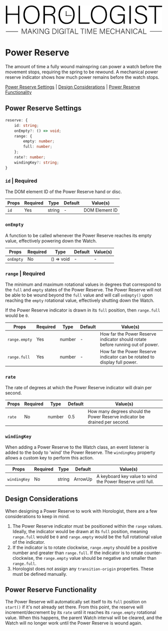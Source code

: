 <p align="center">
  <img src="/assets/logo-horologist.svg" alt="Horologist Logo - Making digital time mechanical" width="500" />
</p>

# Power Reserve

The amount of time a fully wound mainspring can power a watch before the movement stops, requiring
the spring to be rewound. A mechanical power reserve indicator shows how much power remains before
the watch stops.

[Power Reserve Settings](#power-reserve-settings) | [Design Considerations](#design-considerations)
| [Power Reserve Functionality](#power-reserve-functionality)

## Power Reserve Settings

```ts
reserve: {
    id: string;
    onEmpty?: () => void;
    range: {
        empty: number;
        full: number;
    };
    rate?: number;
    windingKey?: string;
}
```

### `id` | Required

The DOM element ID of the Power Reserve hand or disc.

| Props | Required | Type   | Default | Value(s)       |
| ----- | -------- | ------ | ------- | -------------- |
| `id`  | Yes      | string | -       | DOM Element ID |

### `onEmpty`

A function to be called whenever the Power Reserve reaches its empty value, effectively powering
down the Watch.

| Props     | Required | Type       | Default | Value(s) |
| --------- | -------- | ---------- | ------- | -------- |
| `onEmpty` | No       | () => void | -       | -        |

### `range` | Required

The minimum and maximum rotational values in degrees that correspond to the `full` and `empty`
states of the Power Reserve. The Power Reserve will not be able to be wound beyond the `full` value
and will call `onEmpty()` upon reaching the `empty` rotational value, effectively shutting down the
Watch.

If the Power Reserve indicator is drawn in its `full` position, then `range.full` would be `0`.

| Props         | Required | Type   | Default | Value(s)                                                                       |
| ------------- | -------- | ------ | ------- | ------------------------------------------------------------------------------ |
| `range.empty` | Yes      | number | -       | How far the Power Reserve indicator should rotate before running out of power. |
| `range.full`  | Yes      | number | -       | How far the Power Reserve indicator can be rotated to display full power.      |

### `rate`

The rate of degrees at which the Power Reserve indicator will drain per second.

| Props  | Required | Type   | Default | Value(s)                                                                   |
| ------ | -------- | ------ | ------- | -------------------------------------------------------------------------- |
| `rate` | No       | number | 0.5     | How many degrees should the Power Reserve indicator be drained per second. |

### `windingKey`

When adding a Power Reserve to the Watch class, an event listener is added to the body to 'wind' the
Power Reserve. The `windingKey` property allows a custom key to perform this action.

| Props        | Required | Type   | Default | Value(s)                                                   |
| ------------ | -------- | ------ | ------- | ---------------------------------------------------------- |
| `windingKey` | No       | string | ArrowUp | A keyboard key value to wind the Power Reserve until full. |

## Design Considerations

When designing a Power Reserve to work with Horologist, there are a few considerations to keep in
mind.

1. The Power Reserve indicator must be positioned within the `range` values. Ideally, the indicator
   would be drawn at its `full` position, meaning `range.full` would be `0` and `range.empty` would
   be the full rotational value of the indicator.
2. If the indicator is to rotate clockwise, `range.empty` should be a positive number and greater
   than `range.full`. If the indicator is to rotate counter-clockwise, the `range.empty` value
   should be negative and smaller than `range.full`.
3. Horologist does not assign any `transition-origin` properties. These must be defined manually.

## Power Reserve Functionality

The Power Reserve will automatically set itself to its `full` position on `start()` if it's not
already set there. From this point, the reserve will increment/decrement by its `rate` until it
reaches its `range.empty` rotational value. When this happens, the parent Watch interval will be
cleared, and the Watch will no longer work until the Power Reserve is wound again.
